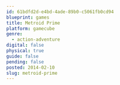 ```yaml
---
id: 61bdfd2d-e4bd-4ade-89b0-c5061fb0cd94
blueprint: games
title: Metroid Prime
platform: gamecube
genre:
  - action-adventure
digital: false
physical: true
guide: false
pending: false
posted: 2014-02-10
slug: metroid-prime
---
```

